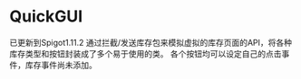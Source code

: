# QuickGUI
已更新到Spigot1.11.2
通过拦截/发送库存包来模拟虚拟的库存页面的API，将各种库存类型和按钮封装成了多个易于使用的类。 各个按钮均可以设定自己的点击事件，库存事件尚未添加。
